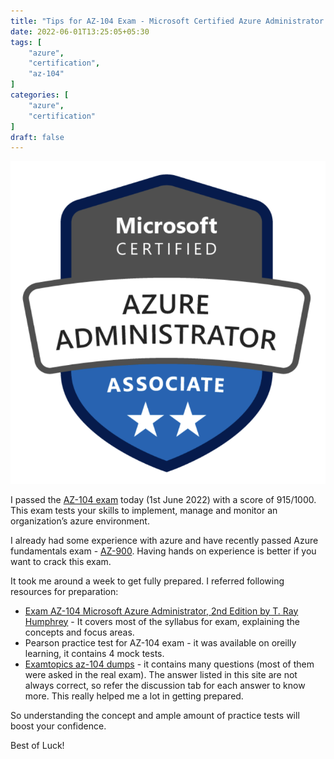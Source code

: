 ```yaml
---
title: "Tips for AZ-104 Exam - Microsoft Certified Azure Administrator Associate"
date: 2022-06-01T13:25:05+05:30
tags: [
    "azure",
    "certification",
    "az-104"
]
categories: [
    "azure",
    "certification"
]
draft: false
---
```


![az-104](https://raw.githubusercontent.com/milindchawre/civo-k8s/master/blog/az-104/images/az-104.png)

I passed the [AZ-104 exam](https://docs.microsoft.com/en-us/learn/certifications/exams/az-104) today (1st June 2022) with a score of 915/1000. This exam tests your skills to implement, manage and monitor an organization’s azure environment.

I already had some experience with azure and have recently passed Azure fundamentals exam - [AZ-900](https://docs.microsoft.com/en-us/learn/certifications/exams/az-900). Having hands on experience is better if you want to crack this exam.

It took me around a week to get fully prepared. I referred following resources for preparation:
- [Exam AZ-104 Microsoft Azure Administrator, 2nd Edition by T. Ray Humphrey](https://www.oreilly.com/library/view/exam-az-104-microsoft/9780137590001/) - It covers most of the syllabus for exam, explaining the concepts and focus areas.
- Pearson practice test for AZ-104 exam - it was available on oreilly learning, it contains 4 mock tests.
- [Examtopics az-104 dumps](https://www.examtopics.com/exams/microsoft/az-104/) - it contains many questions (most of them were asked in the real exam). The answer listed in this site are not always correct, so refer the discussion tab for each answer to know more. This really helped me a lot in getting prepared.

So understanding the concept and ample amount of practice tests will boost your confidence. 

Best of Luck!
